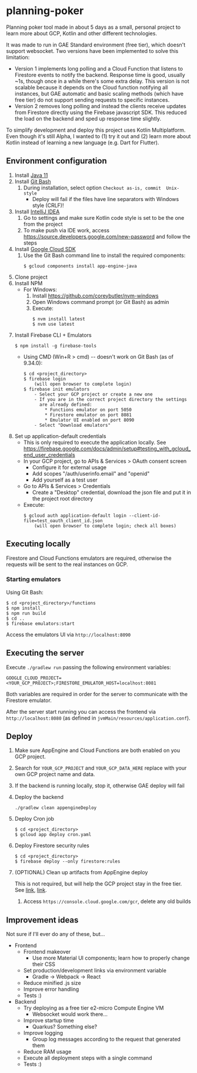 # planning-poker

Planning poker tool made in about 5 days as a small, personal project to learn
more about GCP, Kotlin and other different technologies.

It was made to run in GAE Standard environment (free tier), which doesn't
support websocket. Two versions have been implemented to solve this limitation:
* Version 1 implements long polling and a Cloud Function that listens to
  Firestore events to notify the backend. Response time is good, usually ~1s,
  though once in a while there's some extra delay. This version is not scalable
  because it depends on the Cloud function notifying all instances, but GAE
  automatic and basic scaling methods (which have free tier) do not support
  sending requests to specific instances.
* Version 2 removes long polling and instead the clients receive updates from
  Firestore directly using the Firebase javascript SDK. This reduced the load on
  the backend and sped up response time slightly.

To simplify development and deploy this project uses Kotlin Multiplatform. Even
though it's still Alpha, I wanted to (1) try it out and (2) learn more about
Kotlin instead of learning a new language (e.g. Dart for Flutter).



## Environment configuration

1. Install [Java 11](https://adoptium.net/?variant=openjdk11)
2. Install [Git Bash](https://git-scm.com/download)
    1. During installation, select option `Checkout as-is, commit 
       Unix-style`
        * Deploy will fail if the files have line separators with
          Windows style (CRLF)!
3. Install [IntelliJ IDEA](https://www.jetbrains.com/idea/download/)
    1. Go to settings and make sure Kotlin code style is set to be the
       one from the project
    2. To make push via IDE work, access 
       https://source.developers.google.com/new-password
       and follow the steps
4. Install [Google Cloud SDK](https://cloud.google.com/sdk/docs/install)
    1. Use the Git Bash command line to install the required components:
        ```
        $ gcloud components install app-engine-java
        ```
5. Clone project
6. Install NPM
    * For Windows:
        1. Install https://github.com/coreybutler/nvm-windows
        2. Open Windows command prompt (or Git Bash) as admin
        3. Execute:
            ```
            $ nvm install latest
            $ nvm use latest
            ```
7. Install Firebase CLI + Emulators
    ```
    $ npm install -g firebase-tools
    ```
    * Using CMD (Win+R > cmd) -- doesn't work on Git Bash (as of 9.34.0):
        ```
        $ cd <project_directory>
        $ firebase login
            (will open browser to complete login)
        $ firebase init emulators
            - Select your GCP project or create a new one
            - If you are in the correct project directory the settings
              are already defined:
                * Functions emulator on port 5050
                * Firestore emulator on port 8081
                * Emulator UI enabled on port 8090
            - Select "Download emulators"
        ```
8. Set up application-default credentials
    * This is only required to execute the application locally.
      See https://firebase.google.com/docs/admin/setup#testing_with_gcloud_end_user_credentials
    * In your GCP project, go to APIs & Services > OAuth consent screen
        * Configure it for external usage
        * Add scopes "/auth/userinfo.email" and "openid"
        * Add yourself as a test user
    * Go to APIs & Services > Credentials
        * Create a "Desktop" credential, download the json file and put
          it in the project root directory
    * Execute:
        ```
        $ gcloud auth application-default login --client-id-file=test_oauth_client_id.json
            (will open browser to complete login; check all boxes)
        ```



## Executing locally

Firestore and Cloud Functions emulators are required, otherwise the
requests will be sent to the real instances on GCP.



### Starting emulators

Using Git Bash:
```
$ cd <project_directory>/functions
$ npm install
$ npm run build
$ cd ..
$ firebase emulators:start
```
Access the emulators UI via `http://localhost:8090`



## Executing the server

Execute `./gradlew run` passing the following environment variables:
```
GOOGLE_CLOUD_PROJECT=<YOUR_GCP_PROJECT>;FIRESTORE_EMULATOR_HOST=localhost:8081
```
Both variables are required in order for the server to communicate with the
Firestore emulator.

After the server start running you can access the frontend via
`http://localhost:8080` (as defined in `jvmMain/resources/application.conf`).



## Deploy

1. Make sure AppEngine and Cloud Functions are both enabled on you GCP project.
2. Search for `YOUR_GCP_PROJECT` and `YOUR_GCP_DATA_HERE` replace with your own
   GCP project name and data.
3. If the backend is running locally, stop it, otherwise GAE deploy will fail
4. Deploy the backend
   ```
   ./gradlew clean appengineDeploy
   ```
5. Deploy Cron job
   ```
   $ cd <project_directory>
   $ gcloud app deploy cron.yaml
   ```
6. Deploy Firestore security rules
   ```
   $ cd <project_directory>
   $ firebase deploy --only firestore:rules
   ```
7. (OPTIONAL) Clean up artifacts from AppEngine deploy

   This is not required, but will help the GCP project stay in the free tier.
   See [link](https://stackoverflow.com/q/42947918),
   [link](https://stackoverflow.com/q/63578581).
   1. Access `https://console.cloud.google.com/gcr`, delete any old builds



## Improvement ideas

Not sure if I'll ever do any of these, but...

* Frontend
  * Frontend makeover
    * Use more Material UI components; learn how to properly change their CSS
  * Set production/development links via environment variable
    * Gradle -> Webpack -> React
  * Reduce minified .js size
  * Improve error handling
  * Tests :)
* Backend
  * Try deploying as a free tier e2-micro Compute Engine VM
    * Websocket would work there...
  * Improve startup time
    * Quarkus? Something else?
  * Improve logging
    * Group log messages according to the request that generated them
  * Reduce RAM usage
  * Execute all deployment steps with a single command
  * Tests :)
